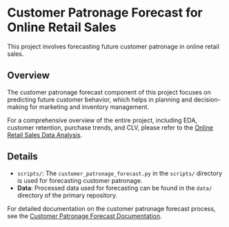# Customer Patronage Forecast for Online Retail Sales

This project involves forecasting future customer patronage in online retail sales.

## Overview

The customer patronage forecast component of this project focuses on predicting future customer behavior, which helps in planning and decision-making for marketing and inventory management.

For a comprehensive overview of the entire project, including EDA, customer retention, purchase trends, and CLV, please refer to the [Online Retail Sales Data Analysis](https://github.com/multi-focus-projects/online-retail-sales-data-analysis).

## Details

- `scripts/`: The `customer_patronage_forecast.py` in the `scripts/` directory is used for forecasting customer patronage.
- **Data**: Processed data used for forecasting can be found in the `data/` directory of the primary repository.

For detailed documentation on the customer patronage forecast process, see the [Customer Patronage Forecast Documentation](https://github.com/multi-focus-projects/online-retail-sales-data-analysis/blob/main/docs/customer-patronage-forecast.md).

